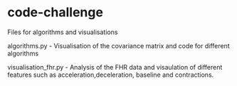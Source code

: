# code-challenge
Files for algorithms and visualisations

algorithms.py - Visualisation of the covariance matrix and code for different algorithms

visualisation_fhr.py - Analysis of the FHR data and visaulation of different features such as acceleration,deceleration, baseline and contractions.

